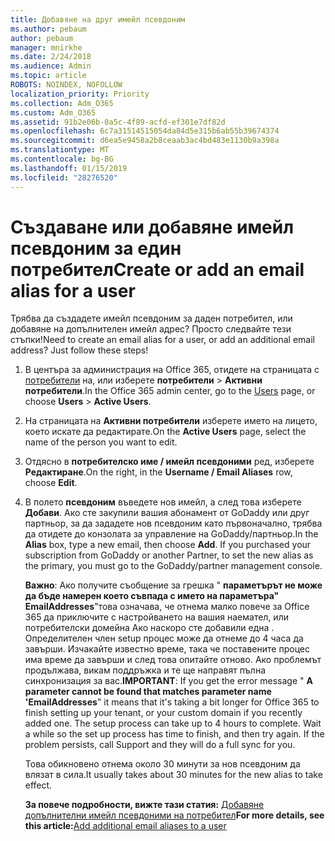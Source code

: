 ```yaml
---
title: Добавяне на друг имейл псевдоним
ms.author: pebaum
author: pebaum
manager: mnirkhe
ms.date: 2/24/2018
ms.audience: Admin
ms.topic: article
ROBOTS: NOINDEX, NOFOLLOW
localization_priority: Priority
ms.collection: Adm_O365
ms.custom: Adm_O365
ms.assetid: 91b2e06b-0a5c-4f89-acfd-ef301e7df82d
ms.openlocfilehash: 6c7a31514515054da84d5e315b6ab55b39674374
ms.sourcegitcommit: d6ea5e9458a2b8ceaab3ac4bd483e1130b9a398a
ms.translationtype: MT
ms.contentlocale: bg-BG
ms.lasthandoff: 01/15/2019
ms.locfileid: "28276520"
---
```

# <a name="create-or-add-an-email-alias-for-a-user"></a><span data-ttu-id="6db8c-102">Създаване или добавяне имейл псевдоним за един потребител</span><span class="sxs-lookup"><span data-stu-id="6db8c-102">Create or add an email alias for a user</span></span>

<span data-ttu-id="6db8c-p101">Трябва да създадете имейл псевдоним за даден потребител, или добавяне на допълнителен имейл адрес? Просто следвайте тези стъпки!</span><span class="sxs-lookup"><span data-stu-id="6db8c-p101">Need to create an email alias for a user, or add an additional email address? Just follow these steps!</span></span>
  
1. <span data-ttu-id="6db8c-105">В центъра за администрация на Office 365, отидете на страницата с [потребители](https://go.microsoft.com/fwlink/p/?linkid=834822) на, или изберете **потребители** \> **Активни потребители**.</span><span class="sxs-lookup"><span data-stu-id="6db8c-105">In the Office 365 admin center, go to the [Users](https://go.microsoft.com/fwlink/p/?linkid=834822) page, or choose **Users** \> **Active Users**.</span></span>
    
2. <span data-ttu-id="6db8c-106">На страницата на **Активни потребители** изберете името на лицето, което искате да редактирате.</span><span class="sxs-lookup"><span data-stu-id="6db8c-106">On the **Active Users** page, select the name of the person you want to edit.</span></span> 
    
3. <span data-ttu-id="6db8c-107">Отдясно в **потребителско име / имейл псевдоними** ред, изберете **Редактиране**.</span><span class="sxs-lookup"><span data-stu-id="6db8c-107">On the right, in the **Username / Email Aliases** row, choose **Edit**.</span></span>
    
4. <span data-ttu-id="6db8c-p102">В полето **псевдоним** въведете нов имейл, а след това изберете **Добави**. Ако сте закупили вашия абонамент от GoDaddy или друг партньор, за да зададете нов псевдоним като първоначално, трябва да отидете до конзолата за управление на GoDaddy/партньор.</span><span class="sxs-lookup"><span data-stu-id="6db8c-p102">In the **Alias** box, type a new email, then choose **Add**. If you purchased your subscription from GoDaddy or another Partner, to set the new alias as the primary, you must go to the GoDaddy/partner management console.</span></span> 
    
    <span data-ttu-id="6db8c-p103">**Важно**: Ако получите съобщение за грешка " **параметърът не може да бъде намерен което съвпада с името на параметъра" EmailAddresses**"това означава, че отнема малко повече за Office 365 да приключите с настройването на вашия наемател, или потребителски домейна Ако наскоро сте добавили една . Определителен член setup процес може да отнеме до 4 часа да завърши. Изчакайте известно време, така че поставените процес има време да завърши и след това опитайте отново. Ако проблемът продължава, викам поддръжка и те ще направят пълна синхронизация за вас.</span><span class="sxs-lookup"><span data-stu-id="6db8c-p103">**IMPORTANT**: If you get the error message " **A parameter cannot be found that matches parameter name 'EmailAddresses**" it means that it's taking a bit longer for Office 365 to finish setting up your tenant, or your custom domain if you recently added one. The setup process can take up to 4 hours to complete. Wait a while so the set up process has time to finish, and then try again. If the problem persists, call Support and they will do a full sync for you.</span></span>
    
    <span data-ttu-id="6db8c-114">Това обикновено отнема около 30 минути за нов псевдоним да влязат в сила.</span><span class="sxs-lookup"><span data-stu-id="6db8c-114">It usually takes about 30 minutes for the new alias to take effect.</span></span>
    
    <span data-ttu-id="6db8c-115">**За повече подробности, вижте тази статия:** [Добавяне допълнителни имейл псевдоними на потребител](https://support.office.com/article/https://support.office.com/en-US/article/Add-additional-email-aliases-to-a-user-0b0bd900-68b1-4bf5-808b-5d240a7739f4.aspx)</span><span class="sxs-lookup"><span data-stu-id="6db8c-115">**For more details, see this article:**[Add additional email aliases to a user](https://support.office.com/article/https://support.office.com/en-US/article/Add-additional-email-aliases-to-a-user-0b0bd900-68b1-4bf5-808b-5d240a7739f4.aspx)</span></span>
    

